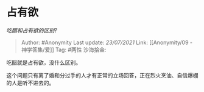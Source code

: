 # 占有欲
*吃醋和占有欲的区别?*

> Author: #Anonymity
> Last update: *23/07/2021*
> Link: [[Anonymity/09 - 神学答集/爱]]
> Tag: #两性
> 沙海拾金:

吃醋就是占有欲，没什么区别。

这个问题只有离了婚和分过手的人才有正常的立场回答，正在烈火烹油、自信爆棚的人是听不进去的。
